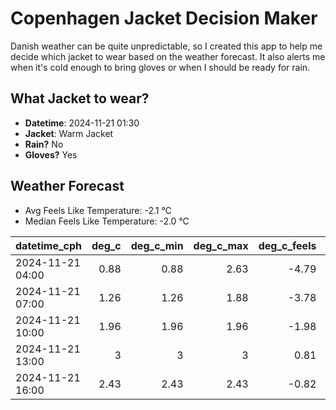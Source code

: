 
# Copenhagen Jacket Decision Maker

Danish weather can be quite unpredictable, so I created this app to help me decide which jacket to wear based on the weather forecast. 
It also alerts me when it's cold enough to bring gloves or when I should be ready for rain.

## What Jacket to wear?

- **Datetime**: 2024-11-21 01:30
- **Jacket**: Warm Jacket
- **Rain?** No
- **Gloves?** Yes

## Weather Forecast
- Avg Feels Like Temperature: -2.1 °C
- Median Feels Like Temperature: -2.0 °C

| datetime_cph     |   deg_c |   deg_c_min |   deg_c_max |   deg_c_feels | weather   | wind   | rain   |
|:-----------------|--------:|------------:|------------:|--------------:|:----------|:-------|:-------|
| 2024-11-21 04:00 |    0.88 |        0.88 |        2.63 |         -4.79 | Snow      | High   | None   |
| 2024-11-21 07:00 |    1.26 |        1.26 |        1.88 |         -3.78 | Clouds    | Medium | None   |
| 2024-11-21 10:00 |    1.96 |        1.96 |        1.96 |         -1.98 | Clouds    | Low    | None   |
| 2024-11-21 13:00 |    3    |        3    |        3    |          0.81 | Clouds    | Low    | None   |
| 2024-11-21 16:00 |    2.43 |        2.43 |        2.43 |         -0.82 | Clouds    | Low    | None   |
        